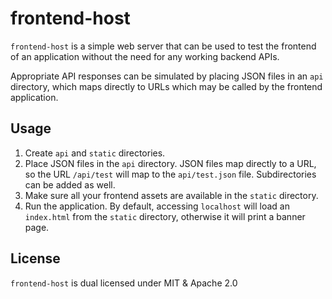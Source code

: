 # frontend-host
`frontend-host` is a simple web server that can be used to test the frontend of an application without the need for any working backend APIs.

Appropriate API responses can be simulated by placing JSON files in an `api` directory, which maps directly to URLs which may be called by the frontend application.

## Usage

1) Create `api` and `static` directories.
2) Place JSON files in the `api` directory. JSON files map directly to a URL, so the URL `/api/test` will map to the `api/test.json` file. Subdirectories can be added as well.
3) Make sure all your frontend assets are available in the `static` directory.
4) Run the application. By default, accessing `localhost` will load an `index.html` from the `static` directory, otherwise it will print a banner page.

## License
`frontend-host` is dual licensed under MIT & Apache 2.0
